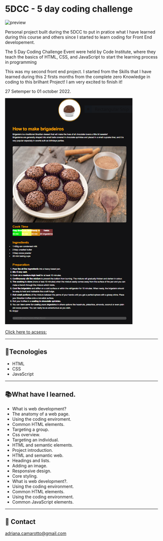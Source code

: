 # 5DCC - 5 day coding challenge

![preview](https://ci5.googleusercontent.com/proxy/5i6c51q8JSqP1xqoe4-Uuih3bNevFTgQ4CQTLxZ_txl9lXLQSCK6_8G-FVbS6WyGeSabW52LlHcdJPUsCVeT0I8idZklz98mOk6PtUfMPo7Ep-0tnaGMrgsKe31n4znWBrR0egCEmWFNOSJOShDrWpKlVRD7T0HYKTCYBlrJ8wMMBCPnVKI-6d_7PLpdwIbqD9nSsra2nCu296TKbPxHFfDz=s0-d-e1-ft#https://hs-4060571.f.hubspotemail.net/hub/4060571/hubfs/code-institute-logo.jpg?width=30&height=20&upscale=true&name=code-institute-logo.jpg)

Personal project built during the 5DCC to put in pratice what I have learned during this course and others since I started to learn coding for Front End developement.

The 5 Day Coding Challenge Event were held by Code Institute, where they teach the basics of HTML, CSS, and JavaScript  to start the learning process in programming

This was my second front end project. I started from the Skills that I have learned during this 2 firsts months from the complete zero Knowledge in coding to this brilhant Project! I am very excited to finish it!

27 Setemper to 01 october 2022. 

![preview](./.github/preview(2).png)

[Click here to acsess:](https://adriana-camarotto.github.io/Brigadeiro-Recipe/)

---

## 🚀Tecnologies

- HTML
- CSS
- JavaScript

---

## 📚What have I learned.

- What is web development?
- The anatomy of a web page.
- Using the coding enviroment.
- Common HTML elements.
- Targeting a group.
- Css overview.
- Targeting an individual.
- HTML and semantic elements.
- Project introduction.
- HTML and semantic web.
- Headings and lists.
- Adding an image.
- Responsive design.
- Core styling.
- What is web development?.
- Using the coding environment.
- Common HTML elements.
- Using the coding environment.
- Common JavaScript elements.

---

## 📧 Contact

adriana.camarotto@gmail.com
